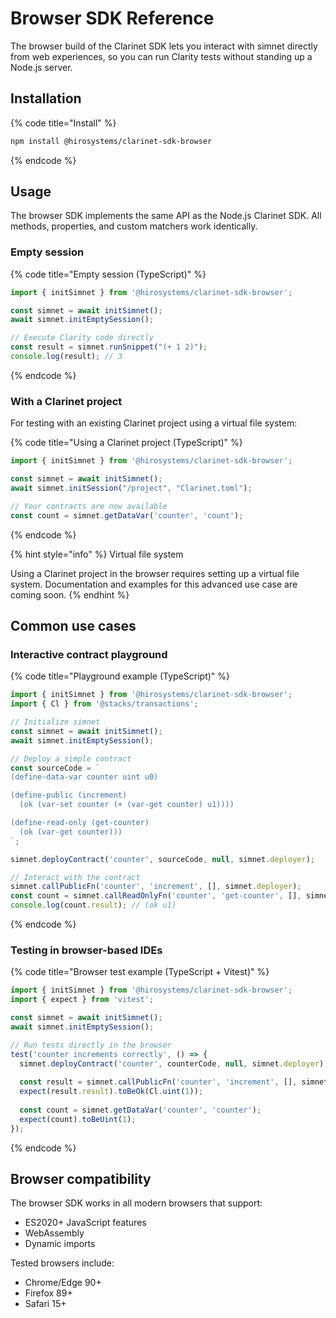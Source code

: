 # Browser SDK Reference

The browser build of the Clarinet SDK lets you interact with simnet directly from web experiences, so you can run Clarity tests without standing up a Node.js server.

## Installation

{% code title="Install" %}
```bash
npm install @hirosystems/clarinet-sdk-browser
```
{% endcode %}

## Usage

The browser SDK implements the same API as the Node.js Clarinet SDK. All methods, properties, and custom matchers work identically.

### Empty session

{% code title="Empty session (TypeScript)" %}
```ts
import { initSimnet } from '@hirosystems/clarinet-sdk-browser';

const simnet = await initSimnet();
await simnet.initEmptySession();

// Execute Clarity code directly
const result = simnet.runSnippet("(+ 1 2)");
console.log(result); // 3
```
{% endcode %}

### With a Clarinet project

For testing with an existing Clarinet project using a virtual file system:

{% code title="Using a Clarinet project (TypeScript)" %}
```ts
import { initSimnet } from '@hirosystems/clarinet-sdk-browser';

const simnet = await initSimnet();
await simnet.initSession("/project", "Clarinet.toml");

// Your contracts are now available
const count = simnet.getDataVar('counter', 'count');
```
{% endcode %}

{% hint style="info" %}
Virtual file system

Using a Clarinet project in the browser requires setting up a virtual file system. Documentation and examples for this advanced use case are coming soon.
{% endhint %}

## Common use cases

### Interactive contract playground

{% code title="Playground example (TypeScript)" %}
```ts
import { initSimnet } from '@hirosystems/clarinet-sdk-browser';
import { Cl } from '@stacks/transactions';

// Initialize simnet
const simnet = await initSimnet();
await simnet.initEmptySession();

// Deploy a simple contract
const sourceCode = `
(define-data-var counter uint u0)

(define-public (increment)
  (ok (var-set counter (+ (var-get counter) u1))))

(define-read-only (get-counter)
  (ok (var-get counter)))
`;

simnet.deployContract('counter', sourceCode, null, simnet.deployer);

// Interact with the contract
simnet.callPublicFn('counter', 'increment', [], simnet.deployer);
const count = simnet.callReadOnlyFn('counter', 'get-counter', [], simnet.deployer);
console.log(count.result); // (ok u1)
```
{% endcode %}

### Testing in browser-based IDEs

{% code title="Browser test example (TypeScript + Vitest)" %}
```ts
import { initSimnet } from '@hirosystems/clarinet-sdk-browser';
import { expect } from 'vitest';

const simnet = await initSimnet();
await simnet.initEmptySession();

// Run tests directly in the browser
test('counter increments correctly', () => {
  simnet.deployContract('counter', counterCode, null, simnet.deployer);
  
  const result = simnet.callPublicFn('counter', 'increment', [], simnet.deployer);
  expect(result.result).toBeOk(Cl.uint(1));
  
  const count = simnet.getDataVar('counter', 'counter');
  expect(count).toBeUint(1);
});
```
{% endcode %}

## Browser compatibility

The browser SDK works in all modern browsers that support:

* ES2020+ JavaScript features
* WebAssembly
* Dynamic imports

Tested browsers include:

* Chrome/Edge 90+
* Firefox 89+
* Safari 15+
